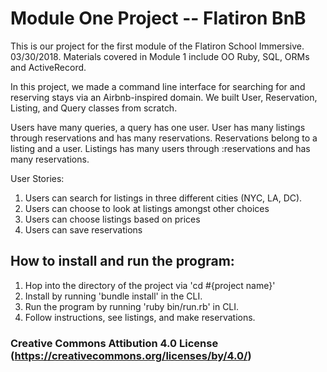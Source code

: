 # Module One Project -- Flatiron BnB 

This is our project for the first module of the Flatiron School Immersive. 03/30/2018. 
Materials covered in Module 1 include OO Ruby, SQL, ORMs and ActiveRecord. 

In this project, we made a command line interface for searching for and reserving stays via an Airbnb-inspired domain. 
We built User, Reservation, Listing, and Query classes from scratch. 

Users have many queries, a query has one user. User has many listings through reservations and has many reservations. Reservations belong to a listing and a user. Listings has many users through :reservations and has many reservations. 

User Stories: 
1) Users can search for listings in three different cities (NYC, LA, DC). 
2) Users can choose to look at listings amongst other choices
3) Users can choose listings based on prices
4) Users can save reservations

## How to install and run the program: 

1) Hop into the directory of the project via 'cd #{project name}' 
1) Install by running 'bundle install' in the CLI. 
2) Run the program by running 'ruby bin/run.rb' in CLI. 
3) Follow instructions, see listings, and make reservations. 

### Creative Commons Attibution 4.0 License (https://creativecommons.org/licenses/by/4.0/) 
